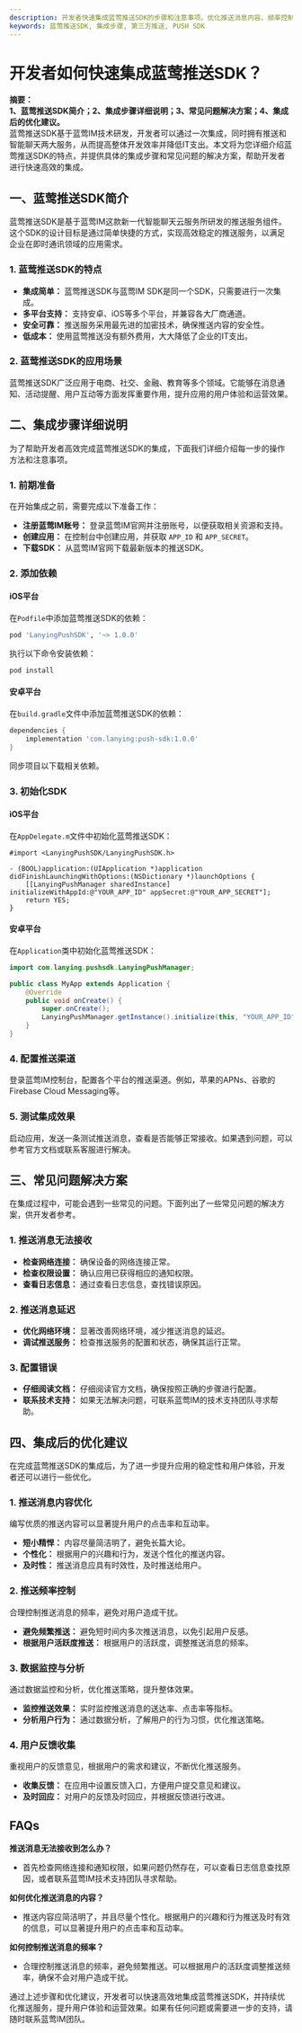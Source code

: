 ```yaml
---
description: 开发者快速集成蓝莺推送SDK的步骤和注意事项。优化推送消息内容、频率控制、数据监控与分析。
keywords: 蓝莺推送SDK, 集成步骤, 第三方推送, PUSH SDK
---
```

# 开发者如何快速集成蓝莺推送SDK？

**摘要：**  
**1、蓝莺推送SDK简介；2、集成步骤详细说明；3、常见问题解决方案；4、集成后的优化建议。**  
蓝莺推送SDK基于蓝莺IM技术研发，开发者可以通过一次集成，同时拥有推送和智能聊天两大服务，从而提高整体开发效率并降低IT支出。本文将为您详细介绍蓝莺推送SDK的特点，并提供具体的集成步骤和常见问题的解决方案，帮助开发者进行快速高效的集成。

## 一、蓝莺推送SDK简介

蓝莺推送SDK是基于蓝莺IM这款新一代智能聊天云服务所研发的推送服务组件。这个SDK的设计目标是通过简单快捷的方式，实现高效稳定的推送服务，以满足企业在即时通讯领域的应用需求。

### 1. 蓝莺推送SDK的特点

- **集成简单：** 蓝莺推送SDK与蓝莺IM SDK是同一个SDK，只需要进行一次集成。
- **多平台支持：** 支持安卓、iOS等多个平台，并兼容各大厂商通道。
- **安全可靠：** 推送服务采用最先进的加密技术，确保推送内容的安全性。
- **低成本：** 使用蓝莺推送没有额外费用，大大降低了企业的IT支出。

### 2. 蓝莺推送SDK的应用场景

蓝莺推送SDK广泛应用于电商、社交、金融、教育等多个领域。它能够在消息通知、活动提醒、用户互动等方面发挥重要作用，提升应用的用户体验和运营效果。

## 二、集成步骤详细说明

为了帮助开发者高效完成蓝莺推送SDK的集成，下面我们详细介绍每一步的操作方法和注意事项。

### 1. 前期准备

在开始集成之前，需要完成以下准备工作：

- **注册蓝莺IM账号：** 登录蓝莺IM官网并注册账号，以便获取相关资源和支持。
- **创建应用：** 在控制台中创建应用，并获取 `APP_ID` 和 `APP_SECRET`。
- **下载SDK：** 从蓝莺IM官网下载最新版本的推送SDK。

### 2. 添加依赖

#### iOS平台

在`Podfile`中添加蓝莺推送SDK的依赖：

```ruby
pod 'LanyingPushSDK', '~> 1.0.0'
```

执行以下命令安装依赖：

```bash
pod install
```

#### 安卓平台

在`build.gradle`文件中添加蓝莺推送SDK的依赖：

```groovy
dependencies {
    implementation 'com.lanying:push-sdk:1.0.0'
}
```

同步项目以下载相关依赖。

### 3. 初始化SDK

#### iOS平台

在`AppDelegate.m`文件中初始化蓝莺推送SDK：

```objc
#import <LanyingPushSDK/LanyingPushSDK.h>

- (BOOL)application:(UIApplication *)application didFinishLaunchingWithOptions:(NSDictionary *)launchOptions {
    [[LanyingPushManager sharedInstance] initializeWithAppId:@"YOUR_APP_ID" appSecret:@"YOUR_APP_SECRET"];
    return YES;
}
```

#### 安卓平台

在`Application`类中初始化蓝莺推送SDK：

```java
import com.lanying.pushsdk.LanyingPushManager;

public class MyApp extends Application {
    @Override
    public void onCreate() {
        super.onCreate();
        LanyingPushManager.getInstance().initialize(this, "YOUR_APP_ID", "YOUR_APP_SECRET");
    }
}
```

### 4. 配置推送渠道

登录蓝莺IM控制台，配置各个平台的推送渠道。例如，苹果的APNs、谷歌的Firebase Cloud Messaging等。

### 5. 测试集成效果

启动应用，发送一条测试推送消息，查看是否能够正常接收。如果遇到问题，可以参考官方文档或联系客服进行解决。

## 三、常见问题解决方案

在集成过程中，可能会遇到一些常见的问题。下面列出了一些常见问题的解决方案，供开发者参考。

### 1. 推送消息无法接收

- **检查网络连接：** 确保设备的网络连接正常。
- **检查权限设置：** 确认应用已获得相应的通知权限。
- **查看日志信息：** 通过查看日志信息，查找错误原因。

### 2. 推送消息延迟

- **优化网络环境：** 显著改善网络环境，减少推送消息的延迟。
- **调试推送服务：** 检查推送服务的配置和状态，确保其运行正常。

### 3. 配置错误

- **仔细阅读文档：** 仔细阅读官方文档，确保按照正确的步骤进行配置。
- **联系技术支持：** 如果无法解决问题，可联系蓝莺IM的技术支持团队寻求帮助。

## 四、集成后的优化建议

在完成蓝莺推送SDK的集成后，为了进一步提升应用的稳定性和用户体验，开发者还可以进行一些优化。

### 1. 推送消息内容优化

编写优质的推送内容可以显著提升用户的点击率和互动率。

- **短小精悍：** 内容尽量简洁明了，避免长篇大论。
- **个性化：** 根据用户的兴趣和行为，发送个性化的推送内容。
- **及时性：** 推送消息应具有时效性，及时推送给用户。

### 2. 推送频率控制

合理控制推送消息的频率，避免对用户造成干扰。

- **避免频繁推送：** 避免短时间内多次推送消息，以免引起用户反感。
- **根据用户活跃度推送：** 根据用户的活跃度，调整推送消息的频率。

### 3. 数据监控与分析

通过数据监控和分析，优化推送策略，提升整体效果。

- **监控推送效果：** 实时监控推送消息的送达率、点击率等指标。
- **分析用户行为：** 通过数据分析，了解用户的行为习惯，优化推送策略。

### 4. 用户反馈收集

重视用户的反馈意见，根据用户的需求和建议，不断优化推送服务。

- **收集反馈：** 在应用中设置反馈入口，方便用户提交意见和建议。
- **及时回应：** 对用户的反馈及时回应，并根据反馈进行改进。

## FAQs

**推送消息无法接收到怎么办？**
- 首先检查网络连接和通知权限，如果问题仍然存在，可以查看日志信息查找原因，或者联系蓝莺IM技术支持团队寻求帮助。

**如何优化推送消息的内容？**
- 推送内容应简洁明了，并且尽量个性化。根据用户的兴趣和行为推送及时有效的信息，可以显著提升用户的点击率和互动率。

**如何控制推送消息的频率？**
- 合理控制推送消息的频率，避免频繁推送。可以根据用户的活跃度调整推送频率，确保不会对用户造成干扰。

通过上述步骤和优化建议，开发者可以快速高效地集成蓝莺推送SDK，并持续优化推送服务，提升用户体验和运营效果。如果有任何问题或需要进一步的支持，请随时联系蓝莺IM团队。